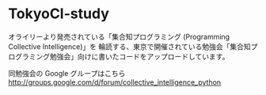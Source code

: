 TokyoCI-study
=============

オライリーより発売されている「集合知プログラミング (Programming Collective Intelligence)」を
輪読する、東京で開催されている勉強会「集合知プログラミング勉強会」向けに書いたコードをアップロードしています。

同勉強会の Google グループはこちら http://groups.google.com/d/forum/collective_intelligence_python
